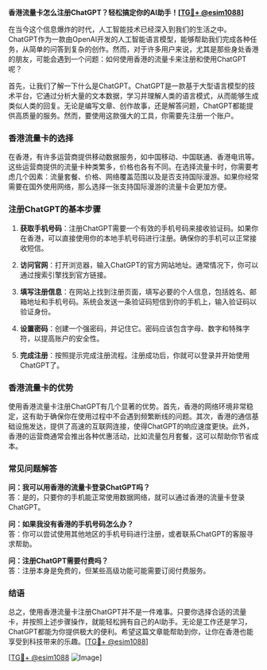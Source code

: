 **香港流量卡怎么注册ChatGPT？轻松搞定你的AI助手！[[TG💪+ @esim1088](https://t.me/s/esim1088)]**

在当今这个信息爆炸的时代，人工智能技术已经深入到我们的生活之中。ChatGPT作为一款由OpenAI开发的人工智能语言模型，能够帮助我们完成各种任务，从简单的问答到复杂的创作。然而，对于许多用户来说，尤其是那些身处香港的朋友，可能会遇到一个问题：如何使用香港的流量卡来注册和使用ChatGPT呢？

首先，让我们了解一下什么是ChatGPT。ChatGPT是一款基于大型语言模型的技术平台，它通过分析大量的文本数据，学习并理解人类的语言模式，从而能够生成类似人类的回复。无论是编写文章、创作故事，还是解答问题，ChatGPT都能提供高质量的服务。然而，要使用这款强大的工具，你需要先注册一个账户。

### 香港流量卡的选择

在香港，有许多运营商提供移动数据服务，如中国移动、中国联通、香港电讯等。这些运营商提供的流量卡种类繁多，价格也各有不同。在选择流量卡时，你需要考虑几个因素：流量套餐、价格、网络覆盖范围以及是否支持国际漫游。如果你经常需要在国外使用网络，那么选择一张支持国际漫游的流量卡会更加方便。

### 注册ChatGPT的基本步骤

1. **获取手机号码**：注册ChatGPT需要一个有效的手机号码来接收验证码。如果你在香港，可以直接使用你的本地手机号码进行注册。确保你的手机可以正常接收短信。

2. **访问官网**：打开浏览器，输入ChatGPT的官方网站地址。通常情况下，你可以通过搜索引擎找到官方链接。

3. **填写注册信息**：在网站上找到注册页面，填写必要的个人信息，包括姓名、邮箱地址和手机号码。系统会发送一条验证码短信到你的手机上，输入验证码以验证身份。

4. **设置密码**：创建一个强密码，并记住它。密码应该包含字母、数字和特殊字符，以提高账户的安全性。

5. **完成注册**：按照提示完成注册流程。注册成功后，你就可以登录并开始使用ChatGPT了。

### 香港流量卡的优势

使用香港流量卡注册ChatGPT有几个显著的优势。首先，香港的网络环境非常稳定，这有助于确保你在使用过程中不会遇到频繁断线的问题。其次，香港的通信基础设施发达，提供了高速的互联网连接，使得ChatGPT的响应速度更快。此外，香港的运营商通常会推出各种优惠活动，比如流量包月套餐，这可以帮助你节省成本。

### 常见问题解答

**问：我可以用香港的流量卡登录ChatGPT吗？**  
答：是的，只要你的手机能正常使用数据网络，就可以通过香港的流量卡登录ChatGPT。

**问：如果我没有香港的手机号码怎么办？**  
答：你可以尝试使用其他地区的手机号码进行注册，或者联系ChatGPT的客服寻求帮助。

**问：注册ChatGPT需要付费吗？**  
答：注册本身是免费的，但某些高级功能可能需要订阅付费服务。

### 结语

总之，使用香港流量卡注册ChatGPT并不是一件难事。只要你选择合适的流量卡，并按照上述步骤操作，就能轻松拥有自己的AI助手。无论是工作还是学习，ChatGPT都能为你提供极大的便利。希望这篇文章能帮助到你，让你在香港也能享受到科技带来的乐趣。[[TG💪+ @esim1088](https://t.me/s/esim1088)]

[[TG💪+ @esim1088](https://t.me/s/esim1088) ![Image](https://i.postimg.cc/4NQfJmqS/Snipaste-2025-05-13-00-14-12.png)]
